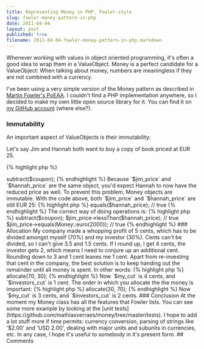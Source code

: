 ```yaml
---
title: Representing Money in PHP, Fowler-style
slug: fowler-money-pattern-in-php
date: 2011-04-04
layout: post
published: true
filename: 2011-04-04-fowler-money-pattern-in-php.markdown
---
```

<!-- *********************************************************************
**                                                                      **
** To add a comment, scroll to the bottom and use the comment template. **
** Then save the file and send me a pull request.                       **
**                                                                      **
***********************************************************************-->

Whenever working with values in object oriented programming, it's often a good idea to wrap them in a ValueObject. Money is a perfect candidate for a ValueObject: When talking about money, numbers are meaningless if they are not combined with a currency.

I've been using a very simple version of the Money pattern as described in [Martin Fowler's PoEAA](http://martinfowler.com/books.html). I couldn't find a PHP implementation anywhere, so I decided to make my own little open source library for it. You can find it on [my GitHub account](https://github.com/mathiasverraes/money) (where else?).

### Immutability

An important aspect of ValueObjects is their immutability:

Let's say Jim and Hannah both want to buy a copy of book priced at EUR 25.

{% highlight php %}
<?php
$jim_price = $hannah_price = new Money(2500, new Euro);
{% endhighlight %}

Jim has a coupon for EUR 5.

{% highlight php %}
<?php
$coupon = new Money(500, new Euro);
$jim_price->subtract($coupon);
{% endhighlight %}

Because `$jim_price` and `$hannah_price` are the same object, you'd expect Hannah to now have the reduced price as well. To prevent this problem, Money objects are immutable. With the code above, both `$jim_price` and `$hannah_price` are still EUR 25:

{% highlight php %}
<?php
$jim_price->equals($hannah_price); // true
{% endhighlight %}

The correct way of doing operations is:

{% highlight php %}
<?php
$jim_price = $jim_price->subtract($coupon);
$jim_price->lessThan($hannah_price); // true
$jim_price->equals(Money::euro(2000)); // true
{% endhighlight %}


### Allocation

My company made a whopping profit of 5 cents, which has to be divided amongst myself (70%) and my investor (30%). Cents can't be divided, so I can't give 3.5 and 1.5 cents. If I round up, I get 4 cents, the investor gets 2, which means I need to conjure up an additional cent. Rounding down to 3 and 1 cent leaves me 1 cent. Apart from re-investing that cent in the company, the best solution is to keep handing out the remainder until all money is spent. In other words:

{% highlight php %}
<?php
$profit = new Money(5, new Euro);
list($my_cut, $investors_cut) = $profit->allocate(70, 30);
{% endhighlight %}

Now `$my_cut` is 4 cents, and `$investors_cut` is 1 cent. The order in which you allocate the the money is important:

{% highlight php %}
<?php
list($investors_cut, $my_cut) = $profit->allocate(30, 70);
{% endhighlight %}

Now `$my_cut` is 3 cents, and `$investors_cut` is 2 cents.

### Conclusion

At the moment my Money class has all the features that Fowler lists. You can see some more example by looking at the [unit tests](https://github.com/mathiasverraes/money/tree/master/tests). I hope to add a lot stuff more if time permits: currency conversion, parsing of strings like '$2.00' and 'USD 2.00', dealing with major units and subunits in currencies, etc. In any case, I hope it's useful to somebody in it's present form.

## Comments

<!-- To add a comment, copy this template:

### [YOUR NAME](YOUR URL) - YYY/MM/DD
YOUR COMMENT TEXT HERE....

-->
